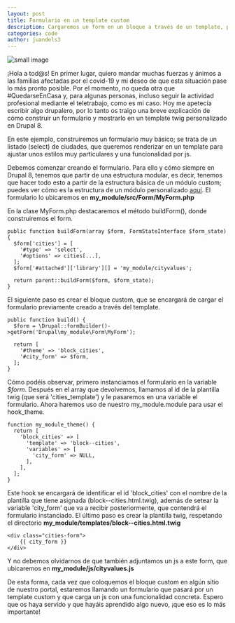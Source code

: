```yaml
---
layout: post
title: Formulario en un template custom
description: Cargaremos un form en un bloque a través de un template, para ajustar una estructura html y una funcionalidad por js
categories: code
author: juandels3
---
```


![small image]({{site.baseurl}}/images/drupal-twig.png)

¡Hola a tod@s! En primer lugar, quiero mandar muchas fuerzas y ánimos a las familias afectadas por el covid-19 y mi deseo de que esta situación pase lo más pronto posible. Por el momento, no queda otra que #QuedarseEnCasa y, para algunas personas, incluso seguir la actividad profesional mediante el teletrabajo, como es mi caso. Hoy me apetecía escribir algo drupalero, por lo tanto os traigo una breve explicación de cómo construir un formulario y mostrarlo en un template twig personalizado en Drupal 8.

En este ejemplo, construiremos un formulario muy básico; se trata de un listado (select) de ciudades, que queremos renderizar en un template para ajustar unos estilos muy particulares y una funcionalidad por js.

Debemos comenzar creando el formulario. Para ello y cómo siempre en Drupal 8, tenemos que partir de una estructura modular, es decir, tenemos que hacer todo esto a partir de la estructura básica de un módulo custom; puedes ver cómo es la estructura de un módulo personalizado [aquí](https://www.drupal.org/docs/8/creating-custom-modules/basic-structure).
El formulario lo ubicaremos en **my_module/src/Form/MyForm.php**

En la clase MyForm.php destacaremos el método buildForm(), donde construiremos el form.

    public function buildForm(array $form, FormStateInterface $form_state) {  
      $form['cities'] = [  
        '#type' => 'select',  
        '#options' => cities[...],  
      ];   
      $form['#attached']['library'][] = 'my_module/cityvalues';  
      
      return parent::buildForm($form, $form_state);  
    }

El siguiente paso es crear el bloque custom, que se encargará de cargar el formulario previamente creado a través del template.

    public function build() {  
      $form = \Drupal::formBuilder()->getForm('Drupal\my_module\Form\MyForm');
        
      return [  
        '#theme' => 'block_cities',  
        '#city_form' => $form,  
      ];
    }

Cómo podéis observar, primero instanciamos el formulario en la variable *$form*. Después en el array que devolvemos, llamamos al id de la plantilla twig (que será 'cities_template') y le pasaremos en una variable el formulario.
Ahora haremos uso de nuestro my_module.module para usar el hook_theme.

    function my_module_theme() {  
      return [  
        'block_cities' => [  
          'template' => 'block--cities',  
          'variables' => [  
            'city_form' => NULL,  
          ],
        ],
      ];
    }

Este hook se encargará de identificar el id 'block_cities' con el nombre de la plantilla que tiene asignada (block--cities.html.twig), además de setear la variable 'city_form' que va a recibir posteriormente, que contendrá el formulario instanciado.
El último paso es crear la plantilla twig, respetando el directorio **my_module/templates/block--cities.html.twig**

    <div class="cities-form">  
        {{ city_form }}  
    </div>

Y no debemos olvidarnos de que también adjuntamos un js a este form, que ubicaremos en **my_module/js/cityvalues.js**


De esta forma, cada vez que coloquemos el bloque custom en algún sitio de nuestro portal, estaremos llamando un formulario que pasará por un template custom y que carga un js con una funcionalidad concreta. 
Espero que os haya servido y que hayáis aprendido algo nuevo, ¡que eso es lo más importante!